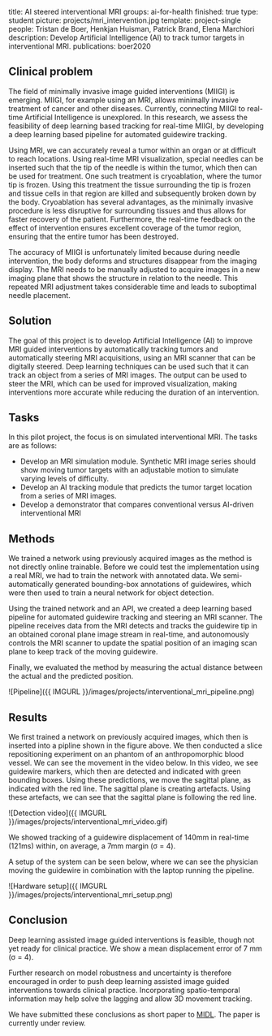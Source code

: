 title: AI steered interventional MRI
groups: ai-for-health
finished: true
type: student
picture: projects/mri_intervention.jpg
template: project-single
people: Tristan de Boer, Henkjan Huisman, Patrick Brand, Elena Marchiori
description: Develop Artificial Intelligence (AI) to track tumor targets in interventional MRI.
publications: boer2020

## Clinical problem
The field of minimally invasive image guided interventions (MIIGI) is emerging. MIIGI, for example using an MRI, allows minimally invasive treatment of cancer and other diseases. Currently, connecting MIIGI to real-time Artificial Intelligence is unexplored. In this research, we assess the feasibility of deep learning based tracking for real-time MIIGI, by developing a deep learning based pipeline for automated guidewire tracking.

Using MRI, we can accurately reveal a tumor within an organ or at difficult to reach locations. Using real-time MRI visualization, special needles can be inserted such that the tip of the needle is within the tumor, which then can be used for treatment. One such treatment is cryoablation, where the tumor tip is frozen. Using this treatment the tissue surrounding the tip is frozen and tissue cells in that region are killed and subsequently broken down by the body. Cryoablation has several advantages, as the minimally invasive procedure is less disruptive for surrounding tissues and thus allows for faster recovery of the patient. Furthermore, the real-time feedback on the effect of intervention ensures excellent coverage of the tumor region, ensuring that the entire tumor has been destroyed.

The accuracy of MIIGI is unfortunately limited because during needle intervention, the body deforms and structures disappear from the imaging display. The MRI needs to be manually adjusted to acquire images in a new imaging plane that shows the structure in relation to the needle. This repeated MRI adjustment takes considerable time and leads to suboptimal needle placement.

## Solution
The goal of this project is to develop Artificial Intelligence (AI) to improve MRI guided interventions by automatically tracking tumors and automatically steering MRI acquisitions, using an MRI scanner that can be digitally steered. Deep learning techniques can be used such that it can track an object from a series of MRI images. The output can be used to steer the MRI, which can be used for improved visualization, making interventions more accurate while reducing the duration of an intervention.

## Tasks
In this pilot project, the focus is on simulated interventional MRI. The tasks are as follows:

- Develop an MRI simulation module. Synthetic MRI image series should show moving tumor targets with an adjustable motion to simulate varying levels of difficulty.
- Develop an AI tracking module that predicts the tumor target location from a series of MRI images.
- Develop a demonstrator that compares conventional versus AI-driven interventional MRI 

## Methods
We trained a network using previously acquired images as the method is not directly online trainable. Before we could test the implementation using a real MRI, we had to train the network with annotated data. We semi-automatically generated bounding-box annotations of guidewires, which were then used to train a neural network for object detection.

Using the trained network and an API, we created a deep learning based pipeline for automated guidewire tracking and steering an MRI scanner. The pipeline receives data from the MRI detects and tracks the guidewire tip in an obtained coronal plane image stream in real-time, and autonomously controls the MRI scanner to update the spatial position of an imaging scan plane to keep track of the moving guidewire.

Finally, we evaluated the method by measuring the actual distance between the actual and the predicted position.

![Pipeline]({{ IMGURL }}/images/projects/interventional_mri_pipeline.png)

## Results
We first trained a network on previously acquired images, which then is inserted into a pipline shown in the figure above. We then conducted a slice repositioning experiment on an phantom of an anthropomorphic blood vessel. We can see the movement in the video below. In this video, we see guidewire markers, which then are detected and indicated with green bounding boxes. Using these predictions, we move the sagittal plane, as indicated with the red line. The sagittal plane is creating artefacts. Using these artefacts, we can see that the sagittal plane is following the red line. 

![Detection video]({{ IMGURL }}/images/projects/interventional_mri_video.gif)

We showed tracking of a guidewire displacement of 140mm in real-time (121ms) within, on average, a 7mm margin (σ = 4). 

A setup of the system can be seen below, where we can see the physician moving the guidewire in combination with the laptop running the pipeline.

![Hardware setup]({{ IMGURL }}/images/projects/interventional_mri_setup.png)

## Conclusion
Deep learning assisted image guided interventions is feasible, though not yet ready for clinical practice. We show a mean displacement error of 7 mm (σ = 4). 

Further research on model robustness and uncertainty is therefore encouraged in order to push deep learning assisted image guided interventions towards clinical practice. Incorporating spatio-temporal information may help solve the lagging and allow 3D movement tracking.

We have submitted these conclusions as short paper to [MIDL](https://midl.io). The paper is currently under review.
